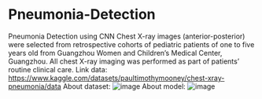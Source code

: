 # Pneumonia-Detection
Pneumonia Detection using CNN
Chest X-ray images (anterior-posterior) were selected from retrospective cohorts of pediatric patients of one to five years old from Guangzhou Women and Children’s Medical Center, Guangzhou. All chest X-ray imaging was performed as part of patients’ routine clinical care.
Link data:
https://www.kaggle.com/datasets/paultimothymooney/chest-xray-pneumonia/data
About dataset:
![image](https://github.com/namphh/Pneumonia-Detection/assets/124813687/584b612a-75cd-425d-9a0a-da659e21bcac)
About model:
![image](https://github.com/namphh/Pneumonia-Detection/assets/124813687/65c56e94-376a-4dd8-a495-c1ba079fcb31)
